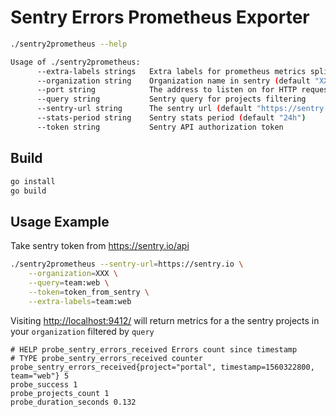 # Sentry Errors Prometheus Exporter 

```bash
./sentry2prometheus --help

Usage of ./sentry2prometheus:
      --extra-labels strings   Extra labels for prometheus metrics splitted by ':'
      --organization string    Organization name in sentry (default "XXX")
      --port string            The address to listen on for HTTP requests. (default ":9412")
      --query string           Sentry query for projects filtering
      --sentry-url string      The sentry url (default "https://sentry.io")
      --stats-period string    Sentry stats period (default "24h")
      --token string           Sentry API authorization token

```

## Build

```bash
go install
go build
```

## Usage Example

Take sentry token from https://sentry.io/api

```bash
./sentry2prometheus --sentry-url=https://sentry.io \
    --organization=XXX \
    --query=team:web \
    --token=token_from_sentry \
    --extra-labels=team:web
```

Visiting [http://localhost:9412/](http://localhost:9412/) will return metrics for a the sentry projects in your `organization` filtered by `query`

```text
# HELP probe_sentry_errors_received Errors count since timestamp
# TYPE probe_sentry_errors_received counter
probe_sentry_errors_received{project="portal", timestamp=1560322800, team="web"} 5
probe_success 1
probe_projects_count 1
probe_duration_seconds 0.132
```
